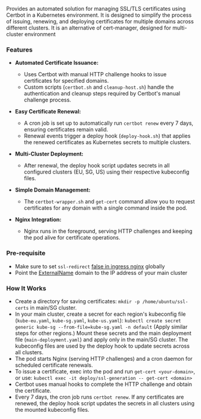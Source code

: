 Provides an automated solution for managing SSL/TLS certificates using Certbot in a Kubernetes environment. It is designed to simplify the process of issuing, renewing, and deploying certificates for multiple domains across different clusters. It is an alternative of cert-manager, designed for multi-cluster environment

### Features

- **Automated Certificate Issuance:**
  - Uses Certbot with manual HTTP challenge hooks to issue certificates for specified domains.
  - Custom scripts (`certbot.sh` and `cleanup-host.sh`) handle the authentication and cleanup steps required by Certbot's manual challenge process.

- **Easy Certificate Renewal:**
  - A cron job is set up to automatically run `certbot renew` every 7 days, ensuring certificates remain valid.
  - Renewal events trigger a deploy hook (`deploy-hook.sh`) that applies the renewed certificates as Kubernetes secrets to multiple clusters.

- **Multi-Cluster Deployment:**
  - After renewal, the deploy hook script updates secrets in all configured clusters (EU, SG, US) using their respective kubeconfig files.

- **Simple Domain Management:**
  - The `certbot-wrapper.sh` and `get-cert` command allow you to request certificates for any domain with a single command inside the pod.

- **Nginx Integration:**
  - Nginx runs in the foreground, serving HTTP challenges and keeping the pod alive for certificate operations.

### Pre-requisite
- Make sure to set `ssl-redirect` [false in ingress nginx](https://kubernetes.github.io/ingress-nginx/user-guide/nginx-configuration/configmap/#ssl-redirect) globally
-  Point the [ExternalName](https://github.com/k4mrul/certbot-manual/blob/main/certbot.sh#L21) domain to the IP address of your main cluster

### How It Works
 - Create a directory for saving certificates: `mkdir -p /home/ubuntu/ssl-certs` in main/SG cluster.
 - In your main cluster, create a secret for each region's kubeconfig file (`kube-eu.yaml`, `kube-sg.yaml`, `kube-us.yaml`):
   `kubectl create secret generic kube-sg --from-file=kube-sg.yaml -n default`
   (Apply similar steps for other regions.)
   Mount these secrets and the main deployment file (`main-deployment.yaml`) and apply only in the main/SG cluster. The kubeconfig files are used by the deploy hook to update secrets across all clusters.
 - The pod starts Nginx (serving HTTP challenges) and a cron daemon for scheduled certificate renewals.
 - To issue a certificate, exec into the pod and run `get-cert <your-domain>`, or use: `kubectl exec -it deploy/ssl-generation -- get-cert <domain>`
 - Certbot uses manual hooks to complete the HTTP challenge and obtain the certificate.
 - Every 7 days, the cron job runs `certbot renew`. If any certificates are renewed, the deploy hook script updates the secrets in all clusters using the mounted kubeconfig files.

